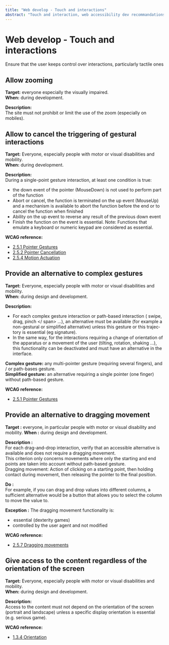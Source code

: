 ```yaml
---
title: "Web develop - Touch and interactions"
abstract: "Touch and interaction, web accessibility dev recommandations"
---
```


# Web develop - Touch and interactions

<p class="lead">Ensure that the user keeps control over interactions, particularly tactile ones</p>




## Allow zooming

**Target:** everyone especially the visually impaired.  
**When:** during development.

**Description:**  
The site must not prohibit or limit the use of the zoom (especially on mobiles).





## Allow to cancel the triggering of gestural interactions
 
**Target:** Everyone, especially people with motor or visual disabilities and mobility.  
**When:** during development.

**Description:**  
During a single-point gesture interaction, at least one condition is true:
- the down event of the pointer (MouseDown) is not used to perform part of the function
- Abort or cancel, the function is terminated on the up event (MouseUp) and a mechanism is available to abort the function before the end or to cancel the function when finished
- Ability on the up event to reverse any result of the previous down event
- Finish the function on the event is essential. Note: Functions that emulate a keyboard or numeric keypad are considered as essential.

**<abbr>WCAG</abbr> reference:**  
- <a href="https://www.w3.org/TR/WCAG22/#pointer-gestures">2.5.1 Pointer Gestures</a>
- <a href="https://www.w3.org/TR/WCAG22/#pointer-cancellation">2.5.2 Pointer Cancellation</a>
- <a href="https://www.w3.org/TR/WCAG22/#motion-actuation">2.5.4 Motion Actuation</a>




## Provide an alternative to complex gestures

**Target:** Everyone, especially people with motor or visual disabilities and mobility.  
**When:** during design and development.

**Description:**  
- For each complex gesture interaction or path-based interaction (<span lang = "en"> swipe, drag, pinch </ span> ...), an alternative must be available (for example a non-gestural or simplified alternative) unless this gesture or this trajectory is essential (eg signature).
- In the same way, for the interactions requiring a change of orientation of the apparatus or a movement of the user (tilting, rotation, shaking ...), this functionality can be deactivated and must have an alternative in the interface.

**Complex gesture:** any multi-pointer gesture (requiring several fingers), and / or path-bases gesture.  
**Simplified gesture:** an alternative requiring a single pointer (one finger) without path-based gesture.

**<abbr>WCAG</abbr> reference:**  
- <a href="https://www.w3.org/TR/WCAG22/#pointer-gestures">2.5.1 Pointer Gestures</a>


## Provide an alternative to dragging movement 

**Target&nbsp;:** everyone, in particular people with motor or visual disability and mobility. 
**When&nbsp;:** during design and development.

**Description&nbsp;:**  
For each drag-and-drop interaction, verify that an accessible alternative is available and does not require a dragging movement.  
This criterion only concerns movements where only the starting and end points are taken into account without path-based gesture.  
Dragging movement: Action of clicking on a starting point, then holding contact during movement, then releasing the pointer to the final position. 

**Do&nbsp;:**  
For example, if you can drag and drop values into different columns, a sufficient alternative would be a button that allows you to select the column to move the value to.  

**Exception&nbsp;:** 
The dragging movement functionality is: 
-  essential (dexterity games) 
- controlled by the user agent and not modified 

**<abbr>WCAG</abbr> reference:**  
- <a href="https://www.w3.org/WAI/WCAG22/Understanding/dragging-movements">2.5.7 Dragging movements</a>

## Give access to the content regardless of the orientation of the screen

**Target:** Everyone, especially people with motor or visual disabilities and mobility.  
**When:** during design and development.

**Description:**  
Access to the content must not depend on the orientation of the screen (portrait and landscape) unless a specific display orientation is essential (e.g. serious game).

**<abbr>WCAG</abbr> reference:**  
- <a href="https://www.w3.org/TR/WCAG22/#orientation">1.3.4 Orientation</a>

